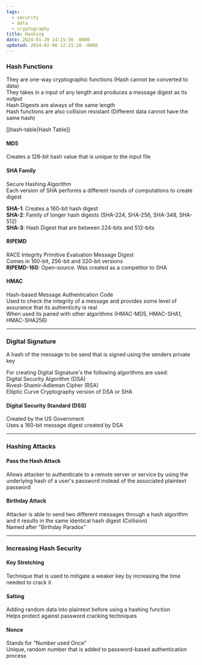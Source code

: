 ```yaml
---
tags:
  - security
  - data
  - cryptography
title: Hashing
date: 2024-01-28 14:15:56 -0600
updated: 2024-02-06 12:21:28 -0600
---
```


### Hash Functions
They are one-way cryptographic functions (Hash cannot be converted to data)  
They takes in a input of any length and produces a message digest as its output  
Hash Digests are always of the same length  
Hash functions are also collision resistant (Different data cannot have the same hash)

[[hash-table|Hash Table]]

#### MD5
Creates a 128-bit hash value that is unique to the input file

#### SHA Family
Secure Hashing Algorithm  
Each version of SHA performs a different rounds of computations to create digest 

**SHA-1**: Creates a 160-bit hash digest  
**SHA-2**: Family of longer hash digests (SHA-224, SHA-256, SHA-348, SHA-512)  
**SHA-3**: Hash Digest that are between 224-bits and 512-bits  

#### RIPEMD
RACE Integrity Primitive Evaluation Message Digest  
Comes in 160-bit, 256-bit and 320-bit versions  
**RIPEMD-160**: Open-source. Was created as a competitor to SHA

#### HMAC
Hash-based Message Authentication Code  
Used to check the integrity of a message and provides some level of assurance that its authenticity is real  
When used its paired with other algorithms (HMAC-MD5, HMAC-SHA1, HMAC-SHA256) 

---

### Digital Signature
A hash of the message to be send that is signed using the senders private key

For creating Digital Signature's the following algorithms are used:  
Digital Security Algorithm (DSA)  
Rivest-Shamir-Adleman Cipher (RSA)  
Elliptic Curve Cryptography version of DSA or SHA

#### Digital Security Standard (DSS)
Created by the US Government  
Uses a 160-bit message digest created by DSA

---

### Hashing Attacks

#### Pass the Hash Attack
Allows attacker to authenticate to a remote server or service by using the underlying hash of a user's password instead of the associated plaintext password  

#### Birthday Attack
Attacker is able to send two different messages through a hash algorithm and it results in the same identical hash digest (Collision)  
Named after "Birthday Paradox"

---

### Increasing Hash Security

#### Key Stretching
Technique that is used to mitigate a weaker key by increasing the time needed to crack it  

#### Salting
Adding random data into plaintext before using a hashing function  
Helps protect against password cracking techniques  

#### Nonce
Stands for "Number used Once"  
Unique, random number that is added to password-based authentication process
